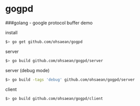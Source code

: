 # gogpd
###golang - google protocol buffer demo

install
```bash
$> go get github.com/ohsaean/gogpd
```
server
```bash
$> go build github.com/ohsaean/gogpd/server
```
server (debug mode)
```bash
$> go build -tags 'debug' github.com/ohsaean/gogpd/server
```
client
```bash
$> go build github.com/ohsaean/gogpd/client
```

